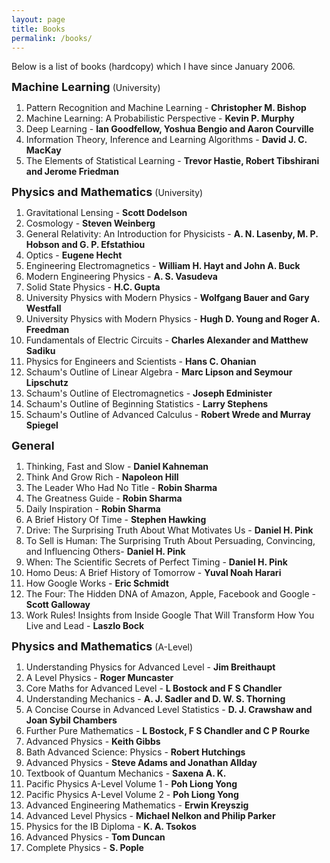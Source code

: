 ```yaml
---
layout: page
title: Books
permalink: /books/
---
```


<p align="justify">Below is a list of books (hardcopy) which I have since January 2006.</p>

<p><b><font size="4">Machine Learning</font></b> (University)</p>
<ol type="1">
<li> Pattern Recognition and Machine Learning - <b>Christopher M. Bishop</b></li>
<li> Machine Learning: A Probabilistic Perspective - <b>Kevin P. Murphy</b></li>
<li> Deep Learning - <b>Ian Goodfellow, Yoshua Bengio and Aaron Courville</b></li>
<li> Information Theory, Inference and Learning Algorithms - <b>David J. C. MacKay</b></li>
<li> The Elements of Statistical Learning - <b>Trevor Hastie, Robert Tibshirani and Jerome Friedman </b></li>
</ol>

<p><b><font size="4">Physics and Mathematics</font></b> (University)</p>
<ol type="1">
<li> Gravitational Lensing - <b>Scott Dodelson</b></li>
<li> Cosmology - <b>Steven Weinberg</b></li>
<li> General Relativity: An Introduction for Physicists - <b>A. N. Lasenby, M. P. Hobson and G. P. Efstathiou</b></li>
<li> Optics - <b>Eugene Hecht</b></li>
<li> Engineering Electromagnetics - <b>William H. Hayt and John A. Buck</b></li>
<li> Modern Engineering Physics - <b>A. S. Vasudeva</b></li>
<li> Solid State Physics - <b>H.C. Gupta</b></li>
<li> University Physics with Modern Physics - <b>Wolfgang Bauer and Gary Westfall</b></li>
<li> University Physics with Modern Physics - <b>Hugh D. Young and Roger A. Freedman</b></li>
<li> Fundamentals of Electric Circuits - <b>Charles Alexander and Matthew Sadiku</b></li>
<li> Physics for Engineers and Scientists - <b>Hans C. Ohanian</b></li>
<li> Schaum's Outline of Linear Algebra - <b>Marc Lipson and Seymour Lipschutz</b></li>
<li> Schaum's Outline of Electromagnetics - <b>Joseph Edminister</b></li>
<li> Schaum's Outline of Beginning Statistics - <b>Larry Stephens</b></li>
<li> Schaum's Outline of Advanced Calculus - <b>Robert Wrede and Murray Spiegel</b></li>
</ol>

<p><b><font size="4">General</font></b></p>
<ol type="1">
<li> Thinking, Fast and Slow - <b>Daniel Kahneman</b></li>
<li> Think And Grow Rich - <b>Napoleon Hill</b></li>
<li> The Leader Who Had No Title - <b>Robin Sharma</b></li>
<li> The Greatness Guide - <b>Robin Sharma</b></li>
<li> Daily Inspiration - <b>Robin Sharma</b></li>
<li> A Brief History Of Time - <b>Stephen Hawking</b></li>
<li> Drive: The Surprising Truth About What Motivates Us  - <b>Daniel H. Pink</b></li>
<li> To Sell is Human: The Surprising Truth About Persuading, Convincing, and Influencing Others- <b>Daniel H. Pink</b></li>
<li> When: The Scientific Secrets of Perfect Timing - <b>Daniel H. Pink</b></li>
<li> Homo Deus: A Brief History of Tomorrow - <b>Yuval Noah Harari</b></li>
<li> How Google Works - <b>Eric Schmidt</b></li>
<li> The Four: The Hidden DNA of Amazon, Apple, Facebook and Google - <b>Scott Galloway</b></li>
<li> Work Rules! Insights from Inside Google That Will Transform How You Live and Lead - <b>Laszlo Bock</b></li>
</ol>

<p><b><font size="4">Physics and Mathematics</font></b> (A-Level)</p>
<ol type="1">
<li> Understanding Physics for Advanced Level - <b>Jim Breithaupt</b></li>
<li> A Level Physics - <b>Roger Muncaster</b></li>
<li> Core Maths for Advanced Level - <b>L Bostock and F S Chandler</b></li>
<li> Understanding Mechanics - <b>A. J. Sadler and D. W. S. Thorning</b></li>
<li> A Concise Course in Advanced Level Statistics - <b>D. J. Crawshaw and Joan Sybil Chambers</b></li>
<li> Further Pure Mathematics - <b>L Bostock, F S Chandler and C P Rourke</b></li>
<li> Advanced Physics - <b>Keith Gibbs</b></li>
<li> Bath Advanced Science: Physics - <b>Robert Hutchings</b></li>
<li> Advanced Physics - <b>Steve Adams and Jonathan Allday</b></li>
<li> Textbook of Quantum Mechanics - <b>Saxena A. K.</b></li>
<li> Pacific Physics A-Level Volume 1 - <b>Poh Liong Yong</b></li>
<li> Pacific Physics A-Level Volume 2 - <b>Poh Liong Yong</b></li>
<li> Advanced Engineering Mathematics - <b>Erwin Kreyszig</b></li>
<li> Advanced Level Physics - <b>Michael Nelkon and Philip Parker</b></li>
<li> Physics for the IB Diploma - <b>K. A. Tsokos</b></li>
<li> Advanced Physics - <b>Tom Duncan</b></li>
<li> Complete Physics - <b>S. Pople</b></li>
</ol>
